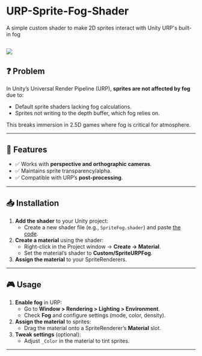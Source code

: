 # URP-Sprite-Fog-Shader
A simple custom shader to make 2D sprites interact with Unity URP's built-in fog

![](https://github.com/MaxNMiller/URP-Sprite-Fog-Shader/blob/main/Example.gif)
---

## ❓ Problem  
In Unity’s Universal Render Pipeline (URP), **sprites are not affected by fog** due to:  
- Default sprite shaders lacking fog calculations.  
- Sprites not writing to the depth buffer, which fog relies on.  

This breaks immersion in 2.5D games where fog is critical for atmosphere.  

---

## 🚀 Features  
- ✅ Works with **perspective and orthographic cameras**.  
- ✅ Maintains sprite transparency/alpha.  
- ✅ Compatible with URP’s **post-processing**.  

---

## 📥 Installation  
1. **Add the shader** to your Unity project:  
   - Create a new shader file (e.g., `SpriteFog.shader`) and paste [the code](#shader-code).  
2. **Create a material** using the shader:  
   - Right-click in the Project window → **Create → Material**.  
   - Set the material’s shader to **Custom/SpriteURPFog**.  
3. **Assign the material** to your SpriteRenderers.  

---

## 🎮 Usage  
1. **Enable fog** in URP:  
   - Go to **Window > Rendering > Lighting > Environment**.  
   - Check **Fog** and configure settings (mode, color, density).  
2. **Assign the material** to sprites:  
   - Drag the material onto a SpriteRenderer’s **Material** slot.  
3. **Tweak settings** (optional):  
   - Adjust `_Color` in the material to tint sprites.  

---


